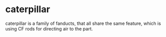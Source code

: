 # caterpillar
caterpillar is a family of fanducts, that all share the same feature, which is using CF rods for directing air to the part.
